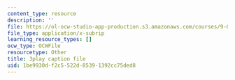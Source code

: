 ```yaml
---
content_type: resource
description: ''
file: https://ol-ocw-studio-app-production.s3.amazonaws.com/courses/9-00sc-introduction-to-psychology-fall-2011/1be9930df2c5522d85391392cc75ded8_2fbrl6WoIyo.vtt
file_type: application/x-subrip
learning_resource_types: []
ocw_type: OCWFile
resourcetype: Other
title: 3play caption file
uid: 1be9930d-f2c5-522d-8539-1392cc75ded8
---
```

